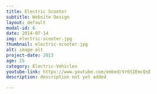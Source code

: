 ```yaml
---
title: Electric Scooter
subtitle: Website Design
layout: default
modal-id: 6
date: 2014-07-14
img: electric-scooter.jpg
thumbnail: electric-scooter.jpg
alt: image-alt
project-date: 2013
age: 15
category: Electric-Vehicles
youtube-link: https://www.youtube.com/embed/Vr6SIEmcQsE
description: description not yet added

---
```

